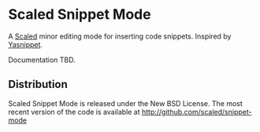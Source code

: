 # Scaled Snippet Mode

A [Scaled] minor editing mode for inserting code snippets. Inspired by [Yasnippet].

Documentation TBD.

## Distribution

Scaled Snippet Mode is released under the New BSD License. The most recent version of the code is
available at http://github.com/scaled/snippet-mode

[Scaled]: https://github.com/scaled/scaled
[Yasnippet]: https://github.com/capitaomorte/yasnippet
